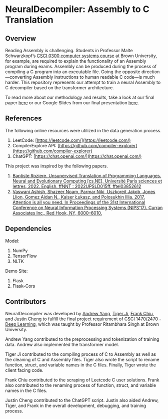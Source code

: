 # NeuralDecompiler: Assembly to C Translation



## Overview
Reading Assembly is challenging. Students in Professor Malte Schwarzkopf’s [CSCI 0300 computer systems course](http://cs300.systems/) at Brown University, for example, are required to explain the functionality of an Assembly program during exams. Assembly can be produced during the process of compiling a C program into an executable file. Going the opposite direction—converting Assembly instructions to human readable C code—is much harder. This repository represents our attempt to train a neural Assembly to C decompiler based on the transformer architecture.

To read more about our methodology and results, take a look at our final paper [here](https://drive.google.com/file/d/1HkLHclPMo-HezhEa6BSBVBZr_9B5gcia/view?usp=share_link) or our Google Slides from our final presentation [here](https://docs.google.com/presentation/d/1Ji_JyXVgU_EvM6jNH2PlG5CLfJ9slp71b2-eH-ZEZQY/edit?usp=sharing).

## References
The following online resources were utilized in the data generation process.
1. LeetCode: [https://leetcode.com/](https://leetcode.com/)
2. CompilerExplore API: [https://github.com/compiler-explorer](https://github.com/compiler-explorer)
3. ChatGPT: [https://chat.openai.com/](https://chat.openai.com/)

This project was inspired by the following papers.
1. [Baptiste Roziere. Unsupervised Translation of Programming Languages. Neural and Evolutionary
Computing [cs.NE]. Université Paris sciences et lettres, 2022. English. ffNNT : 2022UPSLD015ff. fftel03852612](https://theses.hal.science/tel-03852612/document)
2. [Vaswani Ashish, Shazeer Noam, Parmar Niki, Uszkoreit Jakob, Jones Llion, Gomez Aidan N., Kaiser Łukasz, and Polosukhin Illia. 2017. Attention is all you need. In Proceedings of the 31st International Conference on Neural Information Processing Systems (NIPS’17). Curran Associates Inc., Red Hook, NY, 6000–6010.](https://arxiv.org/abs/1706.03762)

## Dependencies
Model:
1. NumPy
2. TensorFlow
3. NLTK

Demo Site:
1. Flask
2. Flask-Cors

## Contributors
NeuralDecompiler was developed by [Andrew Yang](https://github.com/ajy25), [Tiger Ji](https://github.com/taiga-forestry), [Frank Chiu](https://github.com/frankchiu12), and [Justin Cheng](https://github.com/jqhc) to fulfill the final project requirement of [CSCI 1470/2470 - Deep Learning](https://brown-deep-learning.github.io/dl-website-s23/), which was taught by Professor Ritambhara Singh at Brown University. 

Andrew Yang contributed to the preprocessing and tokenization of training data. Andrew also implemented the transformer model.

Tiger Ji contributed to the compiling process of C to Assembly as well as the cleaning of C and Assembly files. Tiger also wrote the script to rename function, struct, and variable names in the C files. Finally, Tiger wrote the client facing code.

Frank Chiu contributed to the scraping of Leetcode C user solutions. Frank also contributed to the renaming process of function, struct, and variable names in the C files. 

Justin Cheng contributed to the ChatGPT script. Justin also aided Andrew, Tiger, and Frank in the overall development, debugging, and training process. 
